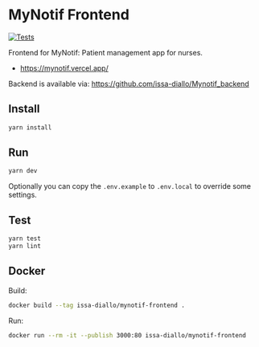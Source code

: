 # MyNotif Frontend

[![Tests](https://github.com/issa-diallo/mynotif_frontend/actions/workflows/tests.yml/badge.svg)](https://github.com/issa-diallo/mynotif_frontend/actions/workflows/tests.yml)

Frontend for MyNotif: Patient management app for nurses.
- https://mynotif.vercel.app/

Backend is available via:
<https://github.com/issa-diallo/Mynotif_backend>

## Install
```sh
yarn install
```

## Run
```sh
yarn dev
```
Optionally you can copy the `.env.example` to `.env.local` to override some settings.

## Test
```sh
yarn test
yarn lint
```

## Docker
Build:
```sh
docker build --tag issa-diallo/mynotif-frontend .
```
Run:
```sh
docker run --rm -it --publish 3000:80 issa-diallo/mynotif-frontend
```
